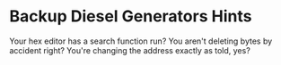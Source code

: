 # Backup Diesel Generators Hints


[//]: # (Example of the tabs.)

<tabs>
<tab title="Hint 1">Your hex editor has a search function run?</tab>
<tab title="Hint 2">You aren't deleting bytes by accident right?</tab>
<tab title="Hint 3">You're changing the address exactly as told, yes?</tab>
</tabs>
